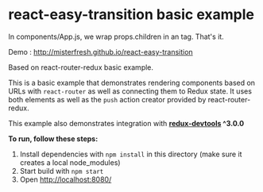 react-easy-transition basic example
===================================

In components/App.js, we wrap props.children in an <EasyTransition> tag. That's it.

Demo : http://misterfresh.github.io/react-easy-transition

Based on react-router-redux basic example. 

This is a basic example that demonstrates rendering components based
on URLs with `react-router` as well as connecting them to Redux state.
It uses both <Link> elements as well as the `push` action creator
provided by react-router-redux.

This example also demonstrates integration with
**[redux-devtools](https://github.com/gaearon/redux-devtools) ^3.0.0**

**To run, follow these steps:**

1. Install dependencies with `npm install` in this directory (make sure it creates a local node_modules)
2. Start build with `npm start`
3. Open [http://localhost:8080/](http://localhost:8080/)

